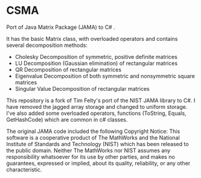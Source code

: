 # CSMA
Port of Java Matrix Package (JAMA) to C# .

It has the basic Matrix class, with overloaded operators and contains several decomposition methods:
* Cholesky Decomposition of symmetric, positive definite matrices
* LU Decomposition (Gaussian elimination) of rectangular matrices
* QR Decomposition of rectangular matrices
* Eigenvalue Decomposition of both symmetric and nonsymmetric square matrices
* Singular Value Decomposition of rectangular matrices

This repository is a fork of Tim Felty's port of the NIST JAMA library to C#.
I have removed the jagged array storage and changed to uniform storage. I've also added some overloaded operators, functions (ToString, Equals, GetHashCode) which are common in c# classes.

The original JAMA code included the following Copyright Notice:
This software is a cooperative product of The MathWorks and the 
National Institute of Standards and Technology (NIST) which has been released to the public domain. 
Neither The MathWorks nor NIST assumes any responsibility whatsoever for its use by other parties, 
and makes no guarantees, expressed or implied, about its quality, reliability, or any other characteristic.
